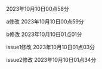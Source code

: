 2023年10月10日00点58分

a修改 2023年10月10日00点59分

b修改 2023年10月10日01点01分

issue1修改 2023年10月10日01点03分

issue2修改 2023年10月10日01点34分